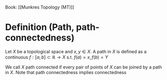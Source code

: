 Book: [[Munkres Topology (MT)]]
# Definition (Path, path-connectedness)
Let $X$ be a topological space and $x,y\in X$.
A path in $X$ is defined as a continuous $f:[a,b]\subset \mathbb{R}\to X$ s.t. $f(a)=x,f(b)=Y$

We call $X$ path connected if every pair of points of $X$ can be joined by a path in $X$.
Note that path connectedness implies connectedness